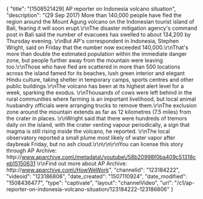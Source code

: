 {
    "title": "[1508521429] AP reporter on Indonesia volcano situation",
    "description": "(29 Sep 2017) More than 140,000 people have fled the region around the Mount Agung volcano on the Indonesian tourist island of Bali, fearing it will soon erupt.\r\nThe disaster mitigation agency's command post in Bali said the number of evacuees has swelled to about 134,200 by Thursday evening. \r\nBut AP's correspondent in Indonesia, Stephen Wright, said on Friday that the number now exceeded 140,000.\r\nThat's more than double the estimated population within the immediate danger zone, but people further away from the mountain were leaving too.\r\nThose who have fled are scattered in more than 500 locations across the island famed for its beaches, lush green interior and elegant Hindu culture, taking shelter in temporary camps, sports centres and other public buildings.\r\nThe volcano has been at its highest alert level for a week, sparking the exodus. \r\nThousands of cows were left behind in the rural communities where farming is an important livelihood, but local animal husbandry officials were arranging trucks to remove them.\r\nThe exclusion zone around the mountain extends as far as 12 kilometres (7.5 miles) from the crater in places. \r\nWright said that there were hundreds of tremors daily on the island, with the crater venting vapour periodically, a sign that magma is still rising inside the volcano, he reported. \r\nThe local observatory reported a small plume most likely of water vapor after daybreak Friday, but no ash cloud.\r\n\r\n\r\nYou can license this story through AP Archive: http:\/\/www.aparchive.com\/metadata\/youtube\/58b20998f0ba409c51318ceb15150631 \r\nFind out more about AP Archive: http:\/\/www.aparchive.com\/HowWeWork",
    "channelid": "123184222",
    "videoid": "123186806",
    "date_created": "1507110924",
    "date_modified": "1508436477",
    "type": "captivate",
    "layout": "channelVideo",
    "url": "\/c1\/ap-reporter-on-indonesia-volcano-situation\/123184222-123186806"
}